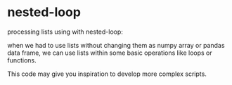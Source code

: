 # nested-loop
processing lists using with nested-loop:

when we had to use lists without changing them as numpy array or pandas data frame, we can use lists within some basic operations like loops or functions.

This code may give you inspiration to develop more complex scripts.

